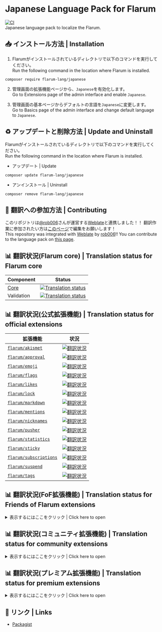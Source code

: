 # Japanese Language Pack for Flarum
[![CI](https://github.com/flarum-lang/japanese/workflows/CI/badge.svg)](https://github.com/flarum-lang/japanese/actions?query=workflow%3ACI)<br>
Japanese language pack to localize the Flarum.

## :inbox_tray: インストール方法 | Installation
1. Flarumがインストールされているディレクトリで以下のコマンドを実行してください。<br>
Run the following command in the location where Flarum is installed.
```
composer require flarum-lang/japanese
```

2. 管理画面の拡張機能ページから、`` Japanese ``を有効化します。<br>
Go to Extensions page of the admin interface and enable ``Japanese``.

3. 管理画面の基本ページからデフォルトの言語を``Japanese``に変更します。<br>
Go to Basics page of the admin interface and change default language to ``Japanese``.

## :recycle: アップデートと削除方法 | Update and Uninstall
Flarumがインストールされているディレクトリで以下のコマンドを実行してください。<br>
Run the following command in the location where Flarum is installed.

- アップデート | Update
```
composer update flarum-lang/japanese
```
- アンインストール | Uninstall
```
composer remove flarum-lang/japanese
```

## :tada: 翻訳への参加方法 | Contributing
このリポジトリは[@rob006](https://github.com/rob006)さんが運営する[Weblate](https://weblate.rob006.net/languages/ja/flarum/)と連携しました！！
翻訳作業に参加されたい方は[このページ](https://weblate.rob006.net/languages/ja/flarum/)で編集をお願いします！<br>
This repository was integrated with [Weblate](https://weblate.rob006.net/languages/ja/flarum/) by [rob006](https://github.com/rob006)!!
You can contribute to the language pack on [this page](https://weblate.rob006.net/languages/ja/flarum/).

## :bar_chart: 翻訳状況(Flarum core) | Translation status for Flarum core

| Component | Status |
| --- | --- |
| [Core](https://github.com/flarum/flarum-core) | [![Translation status](https://weblate.rob006.net/widgets/flarum/ja/core/svg-badge.svg)](https://weblate.rob006.net/projects/flarum/core/ja/) |
| Validation | [![Translation status](https://weblate.rob006.net/widgets/flarum/ja/validation/svg-badge.svg)](https://weblate.rob006.net/projects/flarum/validation/ja/) |


## :bar_chart: 翻訳状況(公式拡張機能) | Translation status for official extensions

<!-- flarum-extensions-list-start -->

| 拡張機能 | 状況 |
| --- | --- |
| [`flarum/akismet`](https://github.com/flarum/akismet) | [![翻訳状況](https://weblate.rob006.net/widgets/flarum/ja/flarum-akismet/svg-badge.svg)](https://weblate.rob006.net/projects/flarum/flarum-akismet/ja/) |
| [`flarum/approval`](https://github.com/flarum/approval) | [![翻訳状況](https://weblate.rob006.net/widgets/flarum/ja/flarum-approval/svg-badge.svg)](https://weblate.rob006.net/projects/flarum/flarum-approval/ja/) |
| [`flarum/emoji`](https://github.com/flarum/emoji) | [![翻訳状況](https://weblate.rob006.net/widgets/flarum/ja/flarum-emoji/svg-badge.svg)](https://weblate.rob006.net/projects/flarum/flarum-emoji/ja/) |
| [`flarum/flags`](https://github.com/flarum/flags) | [![翻訳状況](https://weblate.rob006.net/widgets/flarum/ja/flarum-flags/svg-badge.svg)](https://weblate.rob006.net/projects/flarum/flarum-flags/ja/) |
| [`flarum/likes`](https://github.com/flarum/likes) | [![翻訳状況](https://weblate.rob006.net/widgets/flarum/ja/flarum-likes/svg-badge.svg)](https://weblate.rob006.net/projects/flarum/flarum-likes/ja/) |
| [`flarum/lock`](https://github.com/flarum/lock) | [![翻訳状況](https://weblate.rob006.net/widgets/flarum/ja/flarum-lock/svg-badge.svg)](https://weblate.rob006.net/projects/flarum/flarum-lock/ja/) |
| [`flarum/markdown`](https://github.com/flarum/markdown) | [![翻訳状況](https://weblate.rob006.net/widgets/flarum/ja/flarum-markdown/svg-badge.svg)](https://weblate.rob006.net/projects/flarum/flarum-markdown/ja/) |
| [`flarum/mentions`](https://github.com/flarum/mentions) | [![翻訳状況](https://weblate.rob006.net/widgets/flarum/ja/flarum-mentions/svg-badge.svg)](https://weblate.rob006.net/projects/flarum/flarum-mentions/ja/) |
| [`flarum/nicknames`](https://github.com/flarum/nicknames) | [![翻訳状況](https://weblate.rob006.net/widgets/flarum/ja/flarum-nicknames/svg-badge.svg)](https://weblate.rob006.net/projects/flarum/flarum-nicknames/ja/) |
| [`flarum/pusher`](https://github.com/flarum/pusher) | [![翻訳状況](https://weblate.rob006.net/widgets/flarum/ja/flarum-pusher/svg-badge.svg)](https://weblate.rob006.net/projects/flarum/flarum-pusher/ja/) |
| [`flarum/statistics`](https://github.com/flarum/statistics) | [![翻訳状況](https://weblate.rob006.net/widgets/flarum/ja/flarum-statistics/svg-badge.svg)](https://weblate.rob006.net/projects/flarum/flarum-statistics/ja/) |
| [`flarum/sticky`](https://github.com/flarum/sticky) | [![翻訳状況](https://weblate.rob006.net/widgets/flarum/ja/flarum-sticky/svg-badge.svg)](https://weblate.rob006.net/projects/flarum/flarum-sticky/ja/) |
| [`flarum/subscriptions`](https://github.com/flarum/subscriptions) | [![翻訳状況](https://weblate.rob006.net/widgets/flarum/ja/flarum-subscriptions/svg-badge.svg)](https://weblate.rob006.net/projects/flarum/flarum-subscriptions/ja/) |
| [`flarum/suspend`](https://github.com/flarum/suspend) | [![翻訳状況](https://weblate.rob006.net/widgets/flarum/ja/flarum-suspend/svg-badge.svg)](https://weblate.rob006.net/projects/flarum/flarum-suspend/ja/) |
| [`flarum/tags`](https://github.com/flarum/tags) | [![翻訳状況](https://weblate.rob006.net/widgets/flarum/ja/flarum-tags/svg-badge.svg)](https://weblate.rob006.net/projects/flarum/flarum-tags/ja/) |

<!-- flarum-extensions-list-stop -->


## :bar_chart: 翻訳状況(FoF拡張機能) | Translation status for Friends of Flarum extensions
<details>
<summary>表示するにはここをクリック | Click here to open</summary>
<!-- fof-extensions-list-start -->

| 拡張機能 | 状況 |
| --- | --- |
| [`fof/amazon-affiliation`](https://github.com/FriendsOfFlarum/amazon-affiliation) | [![翻訳状況](https://weblate.rob006.net/widgets/flarum/ja/fof-amazon-affiliation/svg-badge.svg)](https://weblate.rob006.net/projects/flarum/fof-amazon-affiliation/ja/) |
| [`fof/analytics`](https://github.com/FriendsOfFlarum/analytics) | [![翻訳状況](https://weblate.rob006.net/widgets/flarum/ja/fof-analytics/svg-badge.svg)](https://weblate.rob006.net/projects/flarum/fof-analytics/ja/) |
| [`fof/ban-ips`](https://github.com/FriendsOfFlarum/ban-ips) | [![翻訳状況](https://weblate.rob006.net/widgets/flarum/ja/fof-ban-ips/svg-badge.svg)](https://weblate.rob006.net/projects/flarum/fof-ban-ips/ja/) |
| [`fof/best-answer`](https://github.com/FriendsOfFlarum/best-answer) | [![翻訳状況](https://weblate.rob006.net/widgets/flarum/ja/fof-best-answer/svg-badge.svg)](https://weblate.rob006.net/projects/flarum/fof-best-answer/ja/) |
| [`fof/byobu`](https://github.com/FriendsOfFlarum/byobu) | [![翻訳状況](https://weblate.rob006.net/widgets/flarum/ja/fof-byobu/svg-badge.svg)](https://weblate.rob006.net/projects/flarum/fof-byobu/ja/) |
| [`fof/cookie-consent`](https://github.com/FriendsOfFlarum/cookie-consent) | [![翻訳状況](https://weblate.rob006.net/widgets/flarum/ja/fof-cookie-consent/svg-badge.svg)](https://weblate.rob006.net/projects/flarum/fof-cookie-consent/ja/) |
| [`fof/custom-footer`](https://github.com/FriendsOfFlarum/custom-footer) | [![翻訳状況](https://weblate.rob006.net/widgets/flarum/ja/fof-custom-footer/svg-badge.svg)](https://weblate.rob006.net/projects/flarum/fof-custom-footer/ja/) |
| [`fof/default-group`](https://github.com/FriendsOfFlarum/default-group) | [![翻訳状況](https://weblate.rob006.net/widgets/flarum/ja/fof-default-group/svg-badge.svg)](https://weblate.rob006.net/projects/flarum/fof-default-group/ja/) |
| [`fof/discussion-language`](https://github.com/FriendsOfFlarum/discussion-language) | [![翻訳状況](https://weblate.rob006.net/widgets/flarum/ja/fof-discussion-language/svg-badge.svg)](https://weblate.rob006.net/projects/flarum/fof-discussion-language/ja/) |
| [`fof/disposable-emails`](https://github.com/FriendsOfFlarum/disposable-emails) | [![翻訳状況](https://weblate.rob006.net/widgets/flarum/ja/fof-disposable-emails/svg-badge.svg)](https://weblate.rob006.net/projects/flarum/fof-disposable-emails/ja/) |
| [`fof/doorman`](https://github.com/FriendsOfFlarum/doorman) | [![翻訳状況](https://weblate.rob006.net/widgets/flarum/ja/fof-doorman/svg-badge.svg)](https://weblate.rob006.net/projects/flarum/fof-doorman/ja/) |
| [`fof/drafts`](https://github.com/FriendsOfFlarum/drafts) | [![翻訳状況](https://weblate.rob006.net/widgets/flarum/ja/fof-drafts/svg-badge.svg)](https://weblate.rob006.net/projects/flarum/fof-drafts/ja/) |
| [`fof/filter`](https://github.com/FriendsOfFlarum/filter) | [![翻訳状況](https://weblate.rob006.net/widgets/flarum/ja/fof-filter/svg-badge.svg)](https://weblate.rob006.net/projects/flarum/fof-filter/ja/) |
| [`fof/follow-tags`](https://github.com/FriendsOfFlarum/follow-tags) | [![翻訳状況](https://weblate.rob006.net/widgets/flarum/ja/fof-follow-tags/svg-badge.svg)](https://weblate.rob006.net/projects/flarum/fof-follow-tags/ja/) |
| [`fof/formatting`](https://github.com/FriendsOfFlarum/formatting) | [![翻訳状況](https://weblate.rob006.net/widgets/flarum/ja/fof-formatting/svg-badge.svg)](https://weblate.rob006.net/projects/flarum/fof-formatting/ja/) |
| [`fof/forum-statistics-widget`](https://github.com/FriendsOfFlarum/forum-statistics-widget) | [![翻訳状況](https://weblate.rob006.net/widgets/flarum/ja/fof-forum-statistics-widget/svg-badge.svg)](https://weblate.rob006.net/projects/flarum/fof-forum-statistics-widget/ja/) |
| [`fof/frontpage`](https://github.com/FriendsOfFlarum/frontpage) | [![翻訳状況](https://weblate.rob006.net/widgets/flarum/ja/fof-frontpage/svg-badge.svg)](https://weblate.rob006.net/projects/flarum/fof-frontpage/ja/) |
| [`fof/gamification`](https://github.com/FriendsOfFlarum/gamification) | [![翻訳状況](https://weblate.rob006.net/widgets/flarum/ja/fof-gamification/svg-badge.svg)](https://weblate.rob006.net/projects/flarum/fof-gamification/ja/) |
| [`fof/geoip`](https://github.com/FriendsOfFlarum/geoip) | [![翻訳状況](https://weblate.rob006.net/widgets/flarum/ja/fof-geoip/svg-badge.svg)](https://weblate.rob006.net/projects/flarum/fof-geoip/ja/) |
| [`fof/html-errors`](https://github.com/FriendsOfFlarum/html-errors) | [![翻訳状況](https://weblate.rob006.net/widgets/flarum/ja/fof-html-errors/svg-badge.svg)](https://weblate.rob006.net/projects/flarum/fof-html-errors/ja/) |
| [`fof/ignore-users`](https://github.com/FriendsOfFlarum/ignore-users) | [![翻訳状況](https://weblate.rob006.net/widgets/flarum/ja/fof-ignore-users/svg-badge.svg)](https://weblate.rob006.net/projects/flarum/fof-ignore-users/ja/) |
| [`fof/linguist`](https://github.com/FriendsOfFlarum/linguist) | [![翻訳状況](https://weblate.rob006.net/widgets/flarum/ja/fof-linguist/svg-badge.svg)](https://weblate.rob006.net/projects/flarum/fof-linguist/ja/) |
| [`fof/links`](https://github.com/FriendsOfFlarum/links) | [![翻訳状況](https://weblate.rob006.net/widgets/flarum/ja/fof-links/svg-badge.svg)](https://weblate.rob006.net/projects/flarum/fof-links/ja/) |
| [`fof/mason`](https://github.com/FriendsOfFlarum/mason) | [![翻訳状況](https://weblate.rob006.net/widgets/flarum/ja/fof-mason/svg-badge.svg)](https://weblate.rob006.net/projects/flarum/fof-mason/ja/) |
| [`fof/masquerade`](https://github.com/FriendsOfFlarum/masquerade) | [![翻訳状況](https://weblate.rob006.net/widgets/flarum/ja/fof-masquerade/svg-badge.svg)](https://weblate.rob006.net/projects/flarum/fof-masquerade/ja/) |
| [`fof/merge-discussions`](https://github.com/FriendsOfFlarum/merge-discussions) | [![翻訳状況](https://weblate.rob006.net/widgets/flarum/ja/fof-merge-discussions/svg-badge.svg)](https://weblate.rob006.net/projects/flarum/fof-merge-discussions/ja/) |
| [`fof/moderator-notes`](https://github.com/FriendsOfFlarum/moderator-notes) | [![翻訳状況](https://weblate.rob006.net/widgets/flarum/ja/fof-moderator-notes/svg-badge.svg)](https://weblate.rob006.net/projects/flarum/fof-moderator-notes/ja/) |
| [`fof/nightmode`](https://github.com/FriendsOfFlarum/nightmode) | [![翻訳状況](https://weblate.rob006.net/widgets/flarum/ja/fof-nightmode/svg-badge.svg)](https://weblate.rob006.net/projects/flarum/fof-nightmode/ja/) |
| [`fof/open-collective`](https://github.com/FriendsOfFlarum/open-collective) | [![翻訳状況](https://weblate.rob006.net/widgets/flarum/ja/fof-open-collective/svg-badge.svg)](https://weblate.rob006.net/projects/flarum/fof-open-collective/ja/) |
| [`fof/pages`](https://github.com/FriendsOfFlarum/pages) | [![翻訳状況](https://weblate.rob006.net/widgets/flarum/ja/fof-pages/svg-badge.svg)](https://weblate.rob006.net/projects/flarum/fof-pages/ja/) |
| [`fof/polls`](https://github.com/FriendsOfFlarum/polls) | [![翻訳状況](https://weblate.rob006.net/widgets/flarum/ja/fof-polls/svg-badge.svg)](https://weblate.rob006.net/projects/flarum/fof-polls/ja/) |
| [`fof/pretty-mail`](https://github.com/FriendsOfFlarum/pretty-mail) | [![翻訳状況](https://weblate.rob006.net/widgets/flarum/ja/fof-pretty-mail/svg-badge.svg)](https://weblate.rob006.net/projects/flarum/fof-pretty-mail/ja/) |
| [`fof/prevent-necrobumping`](https://github.com/FriendsOfFlarum/prevent-necrobumping) | [![翻訳状況](https://weblate.rob006.net/widgets/flarum/ja/fof-prevent-necrobumping/svg-badge.svg)](https://weblate.rob006.net/projects/flarum/fof-prevent-necrobumping/ja/) |
| [`fof/pwned-passwords`](https://github.com/FriendsOfFlarum/pwned-passwords) | [![翻訳状況](https://weblate.rob006.net/widgets/flarum/ja/fof-pwned-passwords/svg-badge.svg)](https://weblate.rob006.net/projects/flarum/fof-pwned-passwords/ja/) |
| [`fof/reactions`](https://github.com/FriendsOfFlarum/reactions) | [![翻訳状況](https://weblate.rob006.net/widgets/flarum/ja/fof-reactions/svg-badge.svg)](https://weblate.rob006.net/projects/flarum/fof-reactions/ja/) |
| [`fof/recaptcha`](https://github.com/FriendsOfFlarum/recaptcha) | [![翻訳状況](https://weblate.rob006.net/widgets/flarum/ja/fof-recaptcha/svg-badge.svg)](https://weblate.rob006.net/projects/flarum/fof-recaptcha/ja/) |
| [`fof/secure-https`](https://github.com/FriendsOfFlarum/secure-https) | [![翻訳状況](https://weblate.rob006.net/widgets/flarum/ja/fof-secure-https/svg-badge.svg)](https://weblate.rob006.net/projects/flarum/fof-secure-https/ja/) |
| [`fof/sentry`](https://github.com/FriendsOfFlarum/sentry) | [![翻訳状況](https://weblate.rob006.net/widgets/flarum/ja/fof-sentry/svg-badge.svg)](https://weblate.rob006.net/projects/flarum/fof-sentry/ja/) |
| [`fof/share-social`](https://github.com/FriendsOfFlarum/share-social) | [![翻訳状況](https://weblate.rob006.net/widgets/flarum/ja/fof-share-social/svg-badge.svg)](https://weblate.rob006.net/projects/flarum/fof-share-social/ja/) |
| [`fof/socialprofile`](https://github.com/FriendsOfFlarum/socialprofile) | [![翻訳状況](https://weblate.rob006.net/widgets/flarum/ja/fof-socialprofile/svg-badge.svg)](https://weblate.rob006.net/projects/flarum/fof-socialprofile/ja/) |
| [`fof/spamblock`](https://github.com/FriendsOfFlarum/spamblock) | [![翻訳状況](https://weblate.rob006.net/widgets/flarum/ja/fof-spamblock/svg-badge.svg)](https://weblate.rob006.net/projects/flarum/fof-spamblock/ja/) |
| [`fof/split`](https://github.com/FriendsOfFlarum/split) | [![翻訳状況](https://weblate.rob006.net/widgets/flarum/ja/fof-split/svg-badge.svg)](https://weblate.rob006.net/projects/flarum/fof-split/ja/) |
| [`fof/stopforumspam`](https://github.com/FriendsOfFlarum/stopforumspam) | [![翻訳状況](https://weblate.rob006.net/widgets/flarum/ja/fof-stopforumspam/svg-badge.svg)](https://weblate.rob006.net/projects/flarum/fof-stopforumspam/ja/) |
| [`fof/subscribed`](https://github.com/FriendsOfFlarum/subscribed) | [![翻訳状況](https://weblate.rob006.net/widgets/flarum/ja/fof-subscribed/svg-badge.svg)](https://weblate.rob006.net/projects/flarum/fof-subscribed/ja/) |
| [`fof/terms`](https://github.com/FriendsOfFlarum/terms) | [![翻訳状況](https://weblate.rob006.net/widgets/flarum/ja/fof-terms/svg-badge.svg)](https://weblate.rob006.net/projects/flarum/fof-terms/ja/) |
| [`fof/upload`](https://github.com/FriendsOfFlarum/upload) | [![翻訳状況](https://weblate.rob006.net/widgets/flarum/ja/fof-upload/svg-badge.svg)](https://weblate.rob006.net/projects/flarum/fof-upload/ja/) |
| [`fof/user-bio`](https://github.com/FriendsOfFlarum/user-bio) | [![翻訳状況](https://weblate.rob006.net/widgets/flarum/ja/fof-user-bio/svg-badge.svg)](https://weblate.rob006.net/projects/flarum/fof-user-bio/ja/) |
| [`fof/user-directory`](https://github.com/FriendsOfFlarum/user-directory) | [![翻訳状況](https://weblate.rob006.net/widgets/flarum/ja/fof-user-directory/svg-badge.svg)](https://weblate.rob006.net/projects/flarum/fof-user-directory/ja/) |
| [`fof/webhooks`](https://github.com/FriendsOfFlarum/webhooks) | [![翻訳状況](https://weblate.rob006.net/widgets/flarum/ja/fof-webhooks/svg-badge.svg)](https://weblate.rob006.net/projects/flarum/fof-webhooks/ja/) |

<!-- fof-extensions-list-stop -->
</details>

## :bar_chart: 翻訳状況(コミュニティ拡張機能) | Translation status for community extensions
<details>
<summary>表示するにはここをクリック | Click here to open</summary>
<!-- various-extensions-list-start -->

| 拡張機能 | 状況 |
| --- | --- |
| [`acpl/mobile-tab`](https://github.com/android-com-pl/mobile-tab) | [![翻訳状況](https://weblate.rob006.net/widgets/flarum/ja/acpl-mobile-tab/svg-badge.svg)](https://weblate.rob006.net/projects/flarum/acpl-mobile-tab/ja/) |
| [`antoinefr/flarum-ext-money`](https://github.com/AntoineFr/flarum-ext-money) | [![翻訳状況](https://weblate.rob006.net/widgets/flarum/ja/antoinefr-money/svg-badge.svg)](https://weblate.rob006.net/projects/flarum/antoinefr-money/ja/) |
| [`antoinefr/flarum-ext-online`](https://github.com/AntoineFr/flarum-ext-online) | [![翻訳状況](https://weblate.rob006.net/widgets/flarum/ja/antoinefr-online/svg-badge.svg)](https://weblate.rob006.net/projects/flarum/antoinefr-online/ja/) |
| [`askvortsov/flarum-categories`](https://github.com/askvortsov1/flarum-categories) | [![翻訳状況](https://weblate.rob006.net/widgets/flarum/ja/askvortsov-categories/svg-badge.svg)](https://weblate.rob006.net/projects/flarum/askvortsov-categories/ja/) |
| [`askvortsov/flarum-help-tags`](https://github.com/askvortsov1/flarum-help-tags) | [![翻訳状況](https://weblate.rob006.net/widgets/flarum/ja/askvortsov-help-tags/svg-badge.svg)](https://weblate.rob006.net/projects/flarum/askvortsov-help-tags/ja/) |
| [`askvortsov/flarum-moderator-warnings`](https://github.com/askvortsov1/flarum-moderator-warnings) | [![翻訳状況](https://weblate.rob006.net/widgets/flarum/ja/askvortsov-moderator-warnings/svg-badge.svg)](https://weblate.rob006.net/projects/flarum/askvortsov-moderator-warnings/ja/) |
| [`askvortsov/flarum-pwa`](https://github.com/askvortsov1/flarum-pwa) | [![翻訳状況](https://weblate.rob006.net/widgets/flarum/ja/askvortsov-pwa/svg-badge.svg)](https://weblate.rob006.net/projects/flarum/askvortsov-pwa/ja/) |
| [`askvortsov/flarum-rich-text`](https://github.com/askvortsov1/flarum-rich-text) | [![翻訳状況](https://weblate.rob006.net/widgets/flarum/ja/askvortsov-rich-text/svg-badge.svg)](https://weblate.rob006.net/projects/flarum/askvortsov-rich-text/ja/) |
| [`askvortsov/flarum-saml`](https://github.com/askvortsov1/flarum-saml) | [![翻訳状況](https://weblate.rob006.net/widgets/flarum/ja/askvortsov-saml/svg-badge.svg)](https://weblate.rob006.net/projects/flarum/askvortsov-saml/ja/) |
| [`clarkwinkelmann/flarum-ext-author-change`](https://github.com/clarkwinkelmann/flarum-ext-author-change) | [![翻訳状況](https://weblate.rob006.net/widgets/flarum/ja/clarkwinkelmann-author-change/svg-badge.svg)](https://weblate.rob006.net/projects/flarum/clarkwinkelmann-author-change/ja/) |
| [`clarkwinkelmann/flarum-ext-carving-contest`](https://github.com/clarkwinkelmann/flarum-ext-carving-contest) | [![翻訳状況](https://weblate.rob006.net/widgets/flarum/ja/clarkwinkelmann-carving-contest/svg-badge.svg)](https://weblate.rob006.net/projects/flarum/clarkwinkelmann-carving-contest/ja/) |
| [`clarkwinkelmann/flarum-ext-colorful-borders`](https://github.com/clarkwinkelmann/flarum-ext-colorful-borders) | [![翻訳状況](https://weblate.rob006.net/widgets/flarum/ja/clarkwinkelmann-colorful-borders/svg-badge.svg)](https://weblate.rob006.net/projects/flarum/clarkwinkelmann-colorful-borders/ja/) |
| [`clarkwinkelmann/flarum-ext-create-user-modal`](https://github.com/clarkwinkelmann/flarum-ext-create-user-modal) | [![翻訳状況](https://weblate.rob006.net/widgets/flarum/ja/clarkwinkelmann-create-user-modal/svg-badge.svg)](https://weblate.rob006.net/projects/flarum/clarkwinkelmann-create-user-modal/ja/) |
| [`clarkwinkelmann/flarum-ext-email-as-display-name`](https://github.com/clarkwinkelmann/flarum-ext-email-as-display-name) | [![翻訳状況](https://weblate.rob006.net/widgets/flarum/ja/clarkwinkelmann-email-as-display-name/svg-badge.svg)](https://weblate.rob006.net/projects/flarum/clarkwinkelmann-email-as-display-name/ja/) |
| [`clarkwinkelmann/flarum-ext-emojionearea`](https://github.com/clarkwinkelmann/flarum-ext-emojionearea) | [![翻訳状況](https://weblate.rob006.net/widgets/flarum/ja/clarkwinkelmann-emojionearea/svg-badge.svg)](https://weblate.rob006.net/projects/flarum/clarkwinkelmann-emojionearea/ja/) |
| [`clarkwinkelmann/flarum-ext-mailing`](https://github.com/clarkwinkelmann/flarum-ext-mailing) | [![翻訳状況](https://weblate.rob006.net/widgets/flarum/ja/clarkwinkelmann-mailing/svg-badge.svg)](https://weblate.rob006.net/projects/flarum/clarkwinkelmann-mailing/ja/) |
| [`clarkwinkelmann/flarum-ext-passwordless`](https://github.com/clarkwinkelmann/flarum-ext-passwordless) | [![翻訳状況](https://weblate.rob006.net/widgets/flarum/ja/clarkwinkelmann-passwordless/svg-badge.svg)](https://weblate.rob006.net/projects/flarum/clarkwinkelmann-passwordless/ja/) |
| [`clarkwinkelmann/flarum-ext-scratchpad`](https://github.com/clarkwinkelmann/flarum-ext-scratchpad) | [![翻訳状況](https://weblate.rob006.net/widgets/flarum/ja/clarkwinkelmann-scratchpad/svg-badge.svg)](https://weblate.rob006.net/projects/flarum/clarkwinkelmann-scratchpad/ja/) |
| [`clarkwinkelmann/flarum-ext-see-past-first-post`](https://github.com/clarkwinkelmann/flarum-ext-see-past-first-post) | [![翻訳状況](https://weblate.rob006.net/widgets/flarum/ja/clarkwinkelmann-see-past-first-post/svg-badge.svg)](https://weblate.rob006.net/projects/flarum/clarkwinkelmann-see-past-first-post/ja/) |
| [`clarkwinkelmann/flarum-ext-status`](https://github.com/clarkwinkelmann/flarum-ext-status) | [![翻訳状況](https://weblate.rob006.net/widgets/flarum/ja/clarkwinkelmann-status/svg-badge.svg)](https://weblate.rob006.net/projects/flarum/clarkwinkelmann-status/ja/) |
| [`clarkwinkelmann/flarum-ext-who-read`](https://github.com/clarkwinkelmann/flarum-ext-who-read) | [![翻訳状況](https://weblate.rob006.net/widgets/flarum/ja/clarkwinkelmann-who-read/svg-badge.svg)](https://weblate.rob006.net/projects/flarum/clarkwinkelmann-who-read/ja/) |
| [`glowingblue/password-strength`](https://github.com/glowingblue/flarum-ext-password-strength) | [![翻訳状況](https://weblate.rob006.net/widgets/flarum/ja/glowingblue-password-strength/svg-badge.svg)](https://weblate.rob006.net/projects/flarum/glowingblue-password-strength/ja/) |
| [`ianm/level-ranks`](https://github.com/imorland/level-ranks) | [![翻訳状況](https://weblate.rob006.net/widgets/flarum/ja/ianm-level-ranks/svg-badge.svg)](https://weblate.rob006.net/projects/flarum/ianm-level-ranks/ja/) |
| [`ianm/syndication`](https://github.com/imorland/syndication) | [![翻訳状況](https://weblate.rob006.net/widgets/flarum/ja/ianm-syndication/svg-badge.svg)](https://weblate.rob006.net/projects/flarum/ianm-syndication/ja/) |
| [`maicol07/flarum-ext-sso`](https://github.com/maicol07/flarum-ext-sso) | [![翻訳状況](https://weblate.rob006.net/widgets/flarum/ja/maicol07-sso/svg-badge.svg)](https://weblate.rob006.net/projects/flarum/maicol07-sso/ja/) |
| [`matteocontrini/flarum-imgur-upload`](https://github.com/matteocontrini/flarum-imgur-upload) | [![翻訳状況](https://weblate.rob006.net/widgets/flarum/ja/matteocontrini-imgur-upload/svg-badge.svg)](https://weblate.rob006.net/projects/flarum/matteocontrini-imgur-upload/ja/) |
| [`michaelbelgium/flarum-discussion-views`](https://github.com/MichaelBelgium/flarum-discussion-views) | [![翻訳状況](https://weblate.rob006.net/widgets/flarum/ja/michaelbelgium-discussion-views/svg-badge.svg)](https://weblate.rob006.net/projects/flarum/michaelbelgium-discussion-views/ja/) |
| [`migratetoflarum/canonical`](https://github.com/migratetoflarum/canonical) | [![翻訳状況](https://weblate.rob006.net/widgets/flarum/ja/migratetoflarum-canonical/svg-badge.svg)](https://weblate.rob006.net/projects/flarum/migratetoflarum-canonical/ja/) |
| [`migratetoflarum/fake-data`](https://github.com/migratetoflarum/fake-data) | [![翻訳状況](https://weblate.rob006.net/widgets/flarum/ja/migratetoflarum-fake-data/svg-badge.svg)](https://weblate.rob006.net/projects/flarum/migratetoflarum-fake-data/ja/) |
| [`nomiscz/flarum-ext-auth-steam`](https://github.com/NomisCZ/flarum-ext-auth-steam) | [![翻訳状況](https://weblate.rob006.net/widgets/flarum/ja/nomiscz-auth-steam/svg-badge.svg)](https://weblate.rob006.net/projects/flarum/nomiscz-auth-steam/ja/) |
| [`nomiscz/flarum-ext-auth-wechat`](https://github.com/NomisCZ/flarum-ext-auth-wechat) | [![翻訳状況](https://weblate.rob006.net/widgets/flarum/ja/nomiscz-auth-wechat/svg-badge.svg)](https://weblate.rob006.net/projects/flarum/nomiscz-auth-wechat/ja/) |
| [`sycho/flarum-profile-cover`](https://github.com/SychO9/flarum-profile-cover) | [![翻訳状況](https://weblate.rob006.net/widgets/flarum/ja/sycho-profile-cover/svg-badge.svg)](https://weblate.rob006.net/projects/flarum/sycho-profile-cover/ja/) |
| [`the-turk/flarum-diff`](https://github.com/the-turk/flarum-diff) | [![翻訳状況](https://weblate.rob006.net/widgets/flarum/ja/the-turk-diff/svg-badge.svg)](https://weblate.rob006.net/projects/flarum/the-turk-diff/ja/) |
| [`tituspijean/flarum-ext-auth-ldap`](https://github.com/tituspijean/flarum-ext-auth-ldap) | [![翻訳状況](https://weblate.rob006.net/widgets/flarum/ja/tituspijean-auth-ldap/svg-badge.svg)](https://weblate.rob006.net/projects/flarum/tituspijean-auth-ldap/ja/) |
| [`tpokorra/flarum-ext-post-notification`](https://github.com/tpokorra/flarum-ext-post-notification) | [![翻訳状況](https://weblate.rob006.net/widgets/flarum/ja/tpokorra-post-notification/svg-badge.svg)](https://weblate.rob006.net/projects/flarum/tpokorra-post-notification/ja/) |
| [`v17development/flarum-blog`](https://github.com/v17development/flarum-blog) | [![翻訳状況](https://weblate.rob006.net/widgets/flarum/ja/v17development-blog/svg-badge.svg)](https://weblate.rob006.net/projects/flarum/v17development-blog/ja/) |
| [`v17development/flarum-seo`](https://github.com/v17development/flarum-seo) | [![翻訳状況](https://weblate.rob006.net/widgets/flarum/ja/v17development-seo/svg-badge.svg)](https://weblate.rob006.net/projects/flarum/v17development-seo/ja/) |

<!-- various-extensions-list-stop -->
</details>

## :bar_chart: 翻訳状況(プレミアム拡張機能) | Translation status for premium extensions
<details>
<summary>表示するにはここをクリック | Click here to open</summary>
<!-- premium-extensions-list-start -->

| 拡張機能 | 状況 |
| --- | --- |

<!-- premium-extensions-list-stop -->
</details>

## :link: リンク | Links
- [Packagist](https://packagist.org/packages/takumi9942/flarum-ext-japanese)
